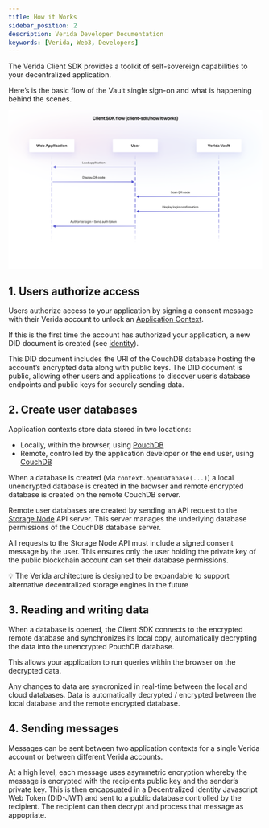 ```yaml
---
title: How it Works
sidebar_position: 2
description: Verida Developer Documentation
keywords: [Verida, Web3, Developers]
---
```


The Verida Client SDK provides a toolkit of self-sovereign capabilities to your decentralized application.

Here’s is the basic flow of the Vault single sign-on and what is happening behind the scenes.

![client-sdk_how-it-works.png](how_it_works/client_sdk_how_it_works.png)

## 1. Users authorize access

Users authorize access to your application by signing a consent message with their Verida account to unlock an [Application Context](../concepts/application-contexts.md).

If this is the first time the account has authorized your application, a new DID document is created (see [identity](../concepts/accounts-and-identity.md)).

This DID document includes the URI of the CouchDB database hosting the account’s encrypted data along with public keys. The DID document is public, allowing other users and applications to discover user’s database endpoints and public keys for securely sending data.

## 2. Create user databases

Application contexts store data stored in two locations:

- Locally, within the browser, using [PouchDB](https://pouchdb.com/)
- Remote, controlled by the application developer or the end user, using [CouchDB](https://couchdb.apache.org/)

When a database is created (via `context.openDatabase(...)`) a local unencrypted database is created in the browser and remote encrypted database is created on the remote CouchDB server.

Remote user databases are created by sending an API request to the [Storage Node](../network/storage-node.md) API server. This server manages the underlying database permissions of the CouchDB database server.

All requests to the Storage Node API must include a signed consent message by the user. This ensures only the user holding the private key of the public blockchain account can set their database permissions.

<aside>
💡 The Verida architecture is designed to be expandable to support alternative decentralized storage engines in the future

</aside>

## 3. Reading and writing data

When a database is opened, the Client SDK connects to the encrypted remote database and synchronizes its local copy, automatically decrypting the data into the unencrypted PouchDB database.

This allows your application to run queries within the browser on the decrypted data.

Any changes to data are syncronized in real-time between the local and cloud databases. Data is automatically decrypted / encrypted between the local database and the remote encrypted database.

## 4. Sending messages

Messages can be sent between two application contexts for a single Verida account or between different Verida accounts.

At a high level, each message uses asymmetric encryption whereby the message is encrypted with the recipients public key and the sender’s private key. This is then encapsuated in a Decentralized Identity Javascript Web Token (DID-JWT) and sent to a public database controlled by the recipient. The recipient can then decrypt and process that message as appopriate.